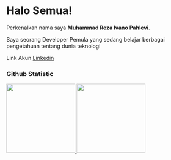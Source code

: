 # Halo Semua!

Perkenalkan nama saya **Muhammad Reza Ivano Pahlevi**.<br>

Saya seorang Developer Pemula yang sedang belajar berbagai pengetahuan tentang dunia teknologi<br>

Link Akun [Linkedin](https://www.linkedin.com/in/muhammad-reza-ivano-pahlevi-2a0830277/)

### Github Statistic
<p align="left">
<a href="https://github.com/IvanoWoii">
  <img height="180em" src="https://github-readme-stats-eight-theta.vercel.app/api?username=IvanoWoii&show_icons=true&theme=algolia&include_all_commits=true&count_private=true"/>
  <img height="180em" src="https://github-readme-stats-eight-theta.vercel.app/api/top-langs/?username=IvanoWoii&layout=compact&layout=compact&theme=algolia"/>
</a>
</p>

<!--
**IvanoWoii/IvanoWoii** is a ✨ _special_ ✨ repository because its `README.md` (this file) appears on your GitHub profile.

Here are some ideas to get you started:

- 🔭 I’m currently working on ...
- 🌱 I’m currently learning ...
- 👯 I’m looking to collaborate on ...
- 🤔 I’m looking for help with ...
- 💬 Ask me about ...
- 📫 How to reach me: ...
- 😄 Pronouns: ...
- ⚡ Fun fact: ...
-->
